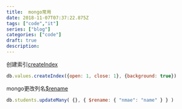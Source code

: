 ```yaml
---
title:  mongo常用
date: 2018-11-07T07:37:22.875Z
tags: ["code","it"]
series: ["blog"]
categories: ["code"]
draft: true
description:
---
```


创建索引[createIndex](http://www.runoob.com/mongodb/mongodb-indexing.html)
```javascript
db.values.createIndex({open: 1, close: 1}, {background: true})
```

mongo更改列名[$rename](https://docs.mongodb.com/manual/reference/operator/update/rename/)
```javascript
db.students.updateMany( {}, { $rename: { "nmae": "name" } } )
```


